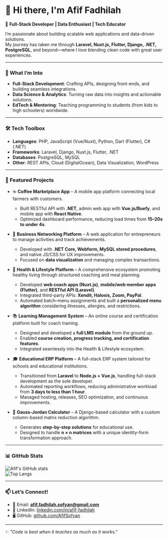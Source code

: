 # 👋 Hi there, I'm Afif Fadhilah

🚀 **Full-Stack Developer | Data Enthusiast | Tech Educator**

I’m passionate about building scalable web applications and data-driven solutions.  
My journey has taken me through **Laravel, Nuxt.js, Flutter, Django, .NET, PostgreSQL**, and beyond—where I love blending clean code with great user experiences.  

---

### 👀 What I’m Into
- **Full-Stack Development**: Crafting APIs, designing front-ends, and building seamless integrations.  
- **Data Science & Analytics**: Turning raw data into insights and actionable solutions.  
- **EdTech & Mentoring**: Teaching programming to students (from kids to high schoolers) worldwide.  

---

### 🛠️ Tech Toolbox
- **Languages**: PHP, JavaScript (Vue/Nuxt), Python, Dart (Flutter), C# (.NET)  
- **Frameworks**: Laravel, Django, Nuxt.js, Flutter, .NET  
- **Databases**: PostgreSQL, MySQL  
- **Other**: REST APIs, Cloud (DigitalOcean), Data Visualization, WordPress  

---

### 📂 Featured Projects

- ☕ **Coffee Marketplace App** – A mobile app platform connecting local farmers with customers.  
  - Built RESTful API with **.NET**, admin web app with **Vue.js/Buefy**, and mobile app with **React Native**.  
  - Optimized dashboard performance, reducing load times from **15–20s to under 4s**.  

- 🤝 **Business Networking Platform** – A web application for entrepreneurs to manage activities and track achievements.  
  - Developed with **.NET Core, Webform, MySQL stored procedures**, and native JS/CSS for UX improvements.  
  - Focused on **data visualization** and managing complex transactions.  

- 🥗 **Health & Lifestyle Platform** – A comprehensive ecosystem promoting healthy living through structured coaching and meal planning.  
  - Developed **web coach apps (Nuxt.js)**, **mobile/web member apps (Flutter)**, and **RESTful API (Laravel)**.  
  - Integrated third-party APIs: **Xendit, Halosis, Zoom, PayPal**.  
  - Automated batch–menu assignments and built a **personalized menu algorithm** considering illnesses, allergies, and restrictions.  

- 📚 **Learning Management System** – An online course and certification platform built for coach training.  
  - Designed and developed a **full LMS module** from the ground up.  
  - Enabled **course creation, progress tracking, and certification features**.  
  - Integrated seamlessly into the Health & Lifestyle ecosystem.  

- 🎓 **Educational ERP Platform** – A full-stack ERP system tailored for schools and educational institutions.  
  - Transitioned from **Laravel** to **Node.js + Vue.js**, handling full-stack development as the sole developer.  
  - Automated reporting workflows, reducing administrative workload from **3 days to less than 1 hour**.  
  - Managed hosting, releases, SEO optimization, and continuous improvements.  

- 🧮 **Gauss-Jordan Calculator** – A Django-based calculator with a custom column-based matrix reduction algorithm.  
  - Generates **step-by-step solutions** for educational use.  
  - Designed to handle **n × n matrices** with a unique identity-form transformation approach.  

---

### 📊 GitHub Stats
![Afif's GitHub stats](https://github-readme-stats.vercel.app/api?username=AfifSofyan&show_icons=true&theme=tokyonight)  
![Top Langs](https://github-readme-stats.vercel.app/api/top-langs/?username=AfifSofyan&layout=compact&theme=tokyonight)  

---

### 📫 Let’s Connect!
- 📧 Email: **afif.fadhilah.sofyan@gmail.com**  
- 💼 LinkedIn: [linkedin.com/in/afif-fadhilah](https://www.linkedin.com/in/afif-fadhilah)  
- 🖥️ GitHub: [github.com/AfifSofyan](https://github.com/AfifSofyan)  

---

✨ _"Code is best when it teaches as much as it works."_  
